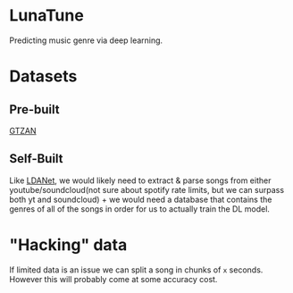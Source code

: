 # LunaTune
Predicting music genre via deep learning.

# Datasets
## Pre-built
[GTZAN](https://www.kaggle.com/datasets/andradaolteanu/gtzan-dataset-music-genre-classification/data)

## Self-Built
Like [LDANet](https://github.com/lipeeeee/league-draft-analyzer), we would likely need to extract & parse songs from either
youtube/soundcloud(not sure about spotify rate limits, but we can surpass both yt and soundcloud) + we would need a database
that contains the genres of all of the songs in order for us to actually train the DL model.

# "Hacking" data
If limited data is an issue we can split a song in chunks of `x` seconds. However this will probably
come at some accuracy cost.
